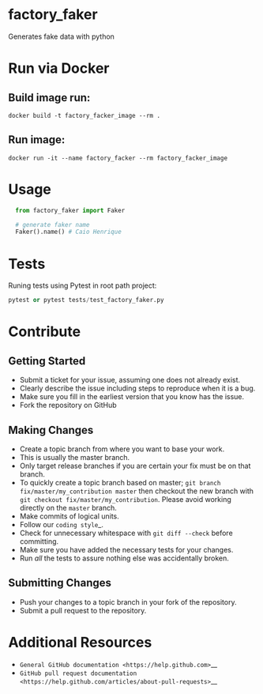# factory_faker
Generates fake data with python

# Run via Docker

## Build image run:
`docker build -t factory_facker_image --rm .`

## Run image:
`docker run -it --name factory_facker --rm factory_facker_image`


# Usage

```python
  from factory_faker import Faker

  # generate faker name
  Faker().name() # Caio Henrique

```
# Tests

Runing tests using Pytest in root path project:

```python
pytest or pytest tests/test_factory_faker.py
```

# Contribute

Getting Started
---------------

-  Submit a ticket for your issue, assuming one does not already exist.
-  Clearly describe the issue including steps to reproduce when it is a bug.
-  Make sure you fill in the earliest version that you know has the issue.
-  Fork the repository on GitHub

Making Changes
--------------

-  Create a topic branch from where you want to base your work.
-  This is usually the master branch.
-  Only target release branches if you are certain your fix must be on
   that branch.
-  To quickly create a topic branch based on master;
   ``git branch fix/master/my_contribution master`` then checkout
   the new branch with ``git checkout fix/master/my_contribution``.
   Please avoid working directly on the ``master`` branch.
-  Make commits of logical units.
-  Follow our `coding style`_.
-  Check for unnecessary whitespace with ``git diff --check`` before
   committing.
-  Make sure you have added the necessary tests for your changes.
-  Run *all* the tests to assure nothing else was accidentally broken.

Submitting Changes
------------------

-  Push your changes to a topic branch in your fork of the repository.
-  Submit a pull request to the repository.

Additional Resources
====================

-  `General GitHub documentation <https://help.github.com>`__
-  `GitHub pull request
   documentation <https://help.github.com/articles/about-pull-requests>`__

